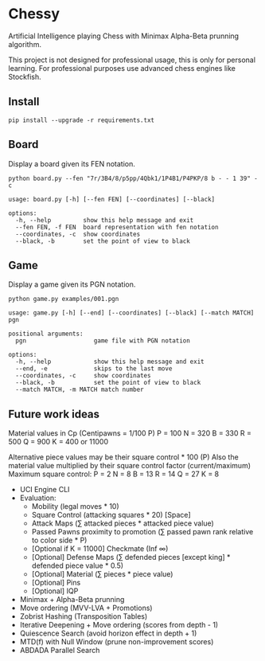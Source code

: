 # Chessy
Artificial Intelligence playing Chess with Minimax Alpha-Beta prunning algorithm.

This project is not designed for professional usage, this is only for personal learning. For professional purposes use advanced chess engines like Stockfish.

## Install

```
pip install --upgrade -r requirements.txt
```

## Board

Display a board given its FEN notation.

```
python board.py --fen "7r/3B4/8/p5pp/4Qbk1/1P4B1/P4PKP/8 b - - 1 39" -c
```

```
usage: board.py [-h] [--fen FEN] [--coordinates] [--black]

options:
  -h, --help         show this help message and exit
  --fen FEN, -f FEN  board representation with fen notation
  --coordinates, -c  show coordinates
  --black, -b        set the point of view to black
```

## Game

Display a game given its PGN notation.

```
python game.py examples/001.pgn
```

```
usage: game.py [-h] [--end] [--coordinates] [--black] [--match MATCH] pgn

positional arguments:
  pgn                   game file with PGN notation

options:
  -h, --help            show this help message and exit
  --end, -e             skips to the last move
  --coordinates, -c     show coordinates
  --black, -b           set the point of view to black
  --match MATCH, -m MATCH match number
```

## Future work ideas

Material values in Cp (Centipawns = 1/100 P)
P = 100
N = 320
B = 330
R = 500
Q = 900
K = 400 or 11000

Alternative piece values may be their square control * 100 (P)
Also the material value multiplied by their square control factor (current/maximum)
Maximum square control:
P = 2
N = 8
B = 13
R = 14
Q = 27
K = 8

- UCI Engine CLI
- Evaluation:
  - Mobility (legal moves * 10)
  - Square Control (attacking squares * 20) [Space]
  - Attack Maps (∑ attacked pieces * attacked piece value)
  - Passed Pawns proximity to promotion (∑ passed pawn rank relative to color side * P)
  - [Optional if K = 11000] Checkmate (Inf ∞)
  - [Optional] Defense Maps (∑ defended pieces [except king] * defended piece value * 0.5)
  - [Optional] Material (∑ pieces * piece value)
  - [Optional] Pins
  - [Optional] IQP
- Minimax + Alpha-Beta prunning
- Move ordering (MVV-LVA + Promotions)
- Zobrist Hashing (Transposition Tables)
- Iterative Deepening + Move ordering (scores from depth - 1)
- Quiescence Search (avoid horizon effect in depth + 1)
- MTD(f) with Null Window (prune non-improvement scores)
- ABDADA Parallel Search
